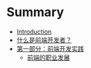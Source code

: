 # Summary

* [Introduction](README.md)
* [什么是前端开发者？](what-is-a-FD.md)
* [第一部分：前端开发实践](practice.md)
	* [前端的职业发展](pratice/front-end-jobs-titles.md)
